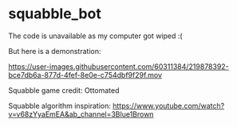 # squabble_bot
The code is unavailable as my computer got wiped :(

But here is a demonstration:

https://user-images.githubusercontent.com/60311384/219878392-bce7db6a-877d-4fef-8e0e-c754dbf9f29f.mov

Squabble game credit: Ottomated

Squabble algorithm inspiration: https://www.youtube.com/watch?v=v68zYyaEmEA&ab_channel=3Blue1Brown
